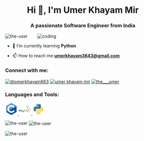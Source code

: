 <h1 align="center">Hi 👋, I'm Umer Khayam Mir</h1>
<h3 align="center">A passionate Software Engineer from India</h3>


<img align="right" alt="coding" width="400" src="https://user-images.githubusercontent.com/55389276/140866485-8fb1c876-9a8f-4d6a-98dc-08c4981eaf70.gif">


<p align="left"> <img src="https://komarev.com/ghpvc/?username=the-user&label=Profile%20views&color=0e75b6&style=flat" alt="the-user" /> </p>

- 🌱 I’m currently learning **Python**

- 📫 How to reach me **umerkhayam3643@gmail.com**

<h3 align="left">Connect with me:</h3>
<p align="left">
<a href="https://twitter.com/@omerkhayam663" target="blank"><img align="center" src="https://raw.githubusercontent.com/rahuldkjain/github-profile-readme-generator/master/src/images/icons/Social/twitter.svg" alt="@omerkhayam663" height="30" width="40" /></a>
<a href="https://linkedin.com/in/umer khayam mir" target="blank"><img align="center" src="https://raw.githubusercontent.com/rahuldkjain/github-profile-readme-generator/master/src/images/icons/Social/linked-in-alt.svg" alt="umer khayam mir" height="30" width="40" /></a>
<a href="https://instagram.com/the___umer" target="blank"><img align="center" src="https://raw.githubusercontent.com/rahuldkjain/github-profile-readme-generator/master/src/images/icons/Social/instagram.svg" alt="the___umer" height="30" width="40" /></a>
</p>

<h3 align="left">Languages and Tools:</h3>
<p align="left"> <a href="https://www.cprogramming.com/" target="_blank" rel="noreferrer"> <img src="https://raw.githubusercontent.com/devicons/devicon/master/icons/c/c-original.svg" alt="c" width="40" height="40"/> </a> <a href="https://www.mysql.com/" target="_blank" rel="noreferrer"> <img src="https://raw.githubusercontent.com/devicons/devicon/master/icons/mysql/mysql-original-wordmark.svg" alt="mysql" width="40" height="40"/> </a> <a href="https://www.python.org" target="_blank" rel="noreferrer"> <img src="https://raw.githubusercontent.com/devicons/devicon/master/icons/python/python-original.svg" alt="python" width="40" height="40"/> </a> </p>

<p><img align="left" src="https://github-readme-stats.vercel.app/api/top-langs?username=the-user&show_icons=true&locale=en&layout=compact" alt="the-user" /></p>

<p>&nbsp;<img align="center" src="https://github-readme-stats.vercel.app/api?username=the-user&show_icons=true&locale=en" alt="the-user" /></p>

<p><img align="center" src="https://github-readme-streak-stats.herokuapp.com/?user=the-user&" alt="the-user" /></p>
